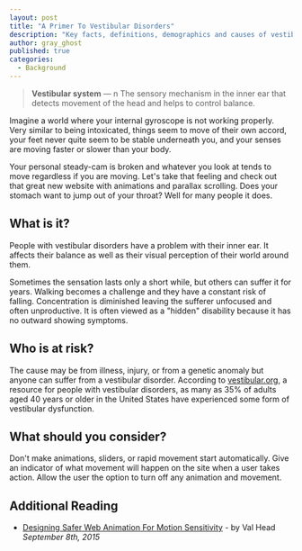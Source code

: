 ```yaml
---
layout: post
title: "A Primer To Vestibular Disorders"
description: "Key facts, definitions, demographics and causes of vestibular disorders."
author: gray_ghost
published: true
categories:
  - Background
---
```

>**Vestibular system** — n
>The sensory mechanism in the inner ear that detects movement of the head and helps to control balance.

Imagine a world where your internal gyroscope is not working properly. Very similar to being intoxicated, things seem to move of their own accord, your feet never quite seem to be stable underneath you, and your senses are moving faster or slower than your body.

Your personal steady-cam is broken and whatever you look at tends to move regardless if you are moving. Let's take that feeling and check out that great new website with animations and parallax scrolling. Does your stomach want to jump out of your throat? Well for many people it does.

## What is it?

People with vestibular disorders have a problem with their inner ear. It affects their balance as well as their visual perception of their world around them.

Sometimes the sensation lasts only a short while, but others can suffer it for years. Walking becomes a challenge and they have a constant risk of falling. Concentration is diminished leaving the sufferer unfocused and often unproductive. It is often viewed as a "hidden" disability because it has no outward showing symptoms.

## Who is at risk?

The cause may be from illness, injury, or from a genetic anomaly but anyone can suffer from a vestibular disorder. According to [vestibular.org](https://vestibular.org/understanding-vestibular-disorder), a resource for people with vestibular disorders, as many as 35% of adults aged 40 years or older in the United States have experienced some form of vestibular dysfunction.

## What should you consider?

Don't make animations, sliders, or rapid movement start automatically. Give an indicator of what movement will happen on the site when a user takes action. Allow the user the option to turn off any animation and movement.

## Additional Reading
- [Designing Safer Web Animation For Motion Sensitivity](https://alistapart.com/article/designing-safer-web-animation-for-motion-sensitivity) - by Val Head _September 8th, 2015_
